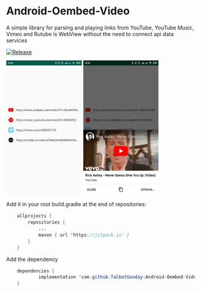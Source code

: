 
# Android-Oembed-Video
A simple library for parsing and playing links from YouTube, YouTube Music, Vimeo and Rutube is WebView without the need to connect api data services

[![Release](https://jitpack.io/v/TalbotGooday/Android-Oembed-Video.svg)](https://jitpack.io/#TalbotGooday/Android-Oembed-Video)


<img src="/screenshots/video_no_api2.jpg" width=40%/> <img src="/screenshots/video_no_api1.jpg" width=40%/>

Add it in your root build.gradle at the end of repositories:
```java
    allprojects {
    	repositories {
    		...
    		maven { url 'https://jitpack.io' }
    	}
    }
```
Add the dependency

```java
	dependencies {
	        implementation 'com.github.TalbotGooday:Android-Oembed-Video:Tag'
	}

```
